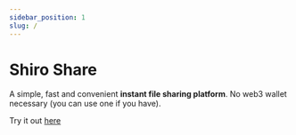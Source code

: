 ```yaml
---
sidebar_position: 1
slug: /
---
```


# Shiro Share

A simple, fast and convenient **instant file sharing platform**. No web3 wallet necessary (you can use one if you have).

Try it out [here](https://share.shiro.network)

